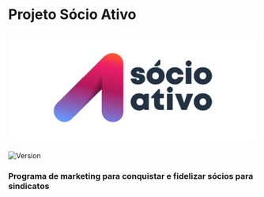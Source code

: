 # Projeto Sócio Ativo

![Socio Ativo Logo](imagens/logo.png)

![Version](https://img.shields.io/badge/version-0.0.1--build-ED1E69)

<h3>Programa de marketing para conquistar e fidelizar sócios para sindicatos</h3>


